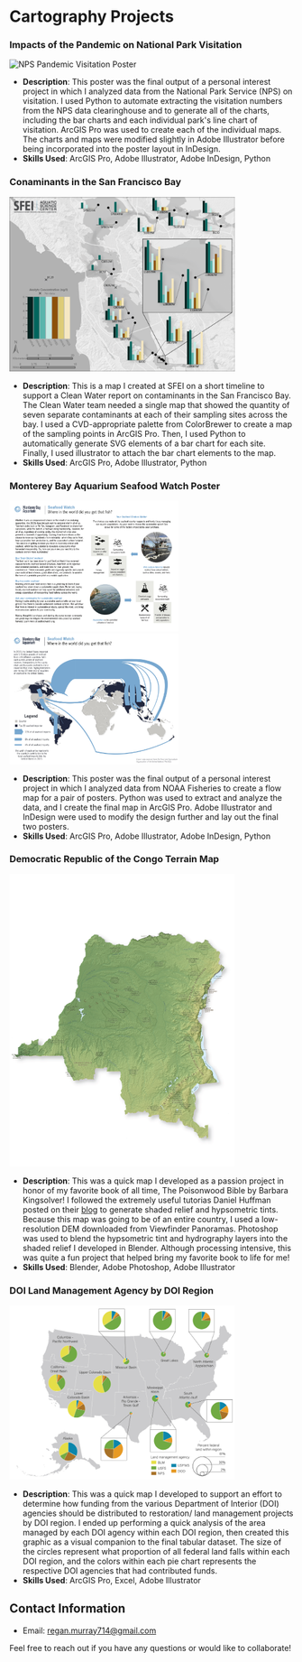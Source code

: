 # Cartography Projects

### Impacts of the Pandemic on National Park Visitation
<img src="img_files/National_Park_Visitation-01 (1).jpg" alt="NPS Pandemic Visitation Poster" width="400"/>

- **Description**: This poster was the final output of a personal interest project in which I analyzed data from the National Park Service (NPS) on visitation. I used Python to automate extracting the visitation numbers from the NPS data clearinghouse and to generate all of the charts, including the bar charts and each individual park's line chart of visitation. ArcGIS Pro was used to create each of the individual maps. The charts and maps were modified slightly in Adobe Illustrator before being incorporated into the poster layout in InDesign.
- **Skills Used**: ArcGIS Pro, Adobe Illustrator, Adobe InDesign, Python

### Conaminants in the San Francisco Bay
<img src="img_files/BarCharts_2-01.png" alt="Contaminants Bar Chart Map" width="400"/>

- **Description**: This is a map I created at SFEI on a short timeline to support a Clean Water report on contaminants in the San Francisco Bay. The Clean Water team needed a single map that showed the quantity of seven separate contaminants at each of their sampling sites across the bay. I used a CVD-appropriate palette from ColorBrewer to create a map of the sampling points in ArcGIS Pro. Then, I used Python to automatically generate SVG elements of a bar chart for each site. Finally, I used illustrator to attach the bar chart elements to the map.
- **Skills Used**: ArcGIS Pro, Adobe Illustrator, Python

### Monterey Bay Aquarium Seafood Watch Poster
<img src="img_files/SeafoodWatch_Poster (1).jpg" alt="NPS Pandemic Visitation Poster" width="300"/> <img src="img_files/SeafoodWatch_Poster (2).jpg" alt="NPS Pandemic Visitation Poster" width="300"/>

- **Description**: This poster was the final output of a personal interest project in which I analyzed data from NOAA Fisheries to create a flow map for a pair of posters. Python was used to extract and analyze the data, and I create the final map in ArcGIS Pro. Adobe Illustrator and InDesign were used to modify the design further and lay out the final two posters.
- **Skills Used**: ArcGIS Pro, Adobe Illustrator, Adobe InDesign, Python

### Democratic Republic of the Congo Terrain Map
<img src="img_files/DRC_Final (1).jpg" alt="Democratic Republic of the Congo Terrain Map" width="400"/>

- **Description**: This was a quick map I developed as a passion project in honor of my favorite book of all time, The Poisonwood Bible by Barbara Kingsolver! I followed the extremely useful tutorias Daniel Huffman posted on their [blog](https://somethingaboutmaps.wordpress.com/) to generate shaded relief and hypsometric tints. Because this map was going to be of an entire country, I used a low-resolution DEM downloaded from Viewfinder Panoramas. Photoshop was used to blend the hypsometric tint and hydrography layers into the shaded relief I developed in Blender. Although processing intensive, this was quite a fun project that helped bring my favorite book to life for me!
- **Skills Used**: Blender, Adobe Photoshop, Adobe Illustrator

### DOI Land Management Agency by DOI Region
<img src="img_files/DOIRegion_LandManagement.jpg" alt="DOI Agency by DOI Region" width="400"/>

- **Description**: This was a quick map I developed to support an effort to determine how funding from the various Department of Interior (DOI) agencies should be distributed to restoration/ land management projects by DOI region. I ended up performing a quick analysis of the area managed by each DOI agency within each DOI region, then created this graphic as a visual companion to the final tabular dataset. The size of the circles represent what proportion of all federal land falls within each DOI region, and the colors within each pie chart represents the respective DOI agencies that had contributed funds. 
- **Skills Used**: ArcGIS Pro, Excel, Adobe Illustrator

## Contact Information
- Email: regan.murray714@gmail.com

Feel free to reach out if you have any questions or would like to collaborate!

